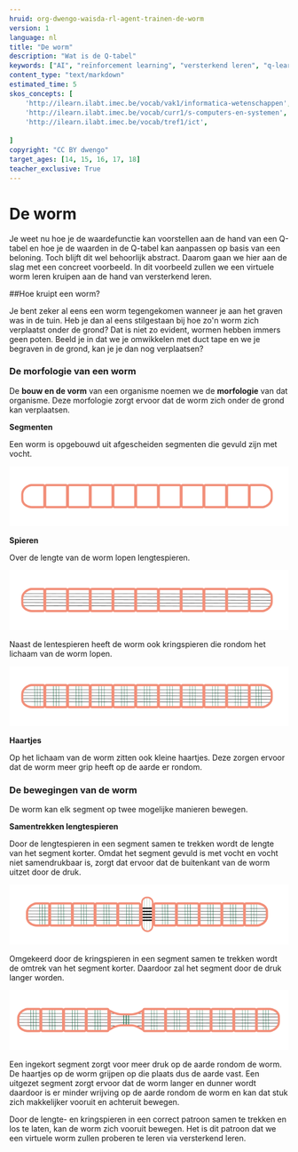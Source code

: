 ```yaml
---
hruid: org-dwengo-waisda-rl-agent-trainen-de-worm
version: 1
language: nl
title: "De worm"
description: "Wat is de Q-tabel"
keywords: ["AI", "reïnforcement learning", "versterkend leren", "q-learning", "q-tabel"]
content_type: "text/markdown"
estimated_time: 5
skos_concepts: [
    'http://ilearn.ilabt.imec.be/vocab/vak1/informatica-wetenschappen', 
    'http://ilearn.ilabt.imec.be/vocab/curr1/s-computers-en-systemen',
    'http://ilearn.ilabt.imec.be/vocab/tref1/ict',

]
copyright: "CC BY dwengo"
target_ages: [14, 15, 16, 17, 18]
teacher_exclusive: True
---
```


# De worm

Je weet nu hoe je de waardefunctie kan voorstellen aan de hand van een Q-tabel en hoe je de waarden in de Q-tabel kan aanpassen op basis van een beloning. Toch blijft dit wel behoorlijk abstract. Daarom gaan we hier aan de slag met een concreet voorbeeld. In dit voorbeeld zullen we een virtuele worm leren kruipen aan de hand van versterkend leren. 

##Hoe kruipt een worm?

Je bent zeker al eens een worm tegengekomen wanneer je aan het graven was in de tuin. Heb je dan al eens stilgestaan bij hoe zo'n worm zich verplaatst onder de grond? Dat is niet zo evident, wormen hebben immers geen poten. Beeld je in dat we je omwikkelen met duct tape en we je begraven in de grond, kan je je dan nog verplaatsen?

### De morfologie van een worm

De **bouw en de vorm** van een organisme noemen we de **morfologie** van dat organisme. Deze morfologie zorgt ervoor dat de worm zich onder de grond kan verplaatsen. 

**Segmenten**

Een worm is opgebouwd uit afgescheiden segmenten die gevuld zijn met vocht.

![Segmenten van de worm](img/worm_base.png)

**Spieren**

Over de lengte van de worm lopen lengtespieren.

![Lengtespieren van de worm](img/worm_long_muscles.png)

Naast de lentespieren heeft de worm ook kringspieren die rondom het lichaam van de worm lopen.

![Kringspieren van de worm](img/worm_long_and_short_muscles.png)


**Haartjes**

Op het lichaam van de worm zitten ook kleine haartjes. Deze zorgen ervoor dat de worm meer grip heeft op de aarde er rondom.

### De bewegingen van de worm

De worm kan elk segment op twee mogelijke manieren bewegen.

**Samentrekken lengtespieren**

Door de lengtespieren in een segment samen te trekken wordt de lengte van het segment korter. Omdat het segment gevuld is met vocht en vocht niet samendrukbaar is, zorgt dat ervoor dat de buitenkant van de worm uitzet door de druk.

![Inkorten van een segment.](img/worm_contracted.png)

Omgekeerd door de kringspieren in een segment samen te trekken wordt de omtrek van het segment korter. Daardoor zal het segment door de druk langer worden.

![Uitzetten van een segment](img/worm_expanded_segment.png)

Een ingekort segment zorgt voor meer druk op de aarde rondom de worm. De haartjes op de worm grijpen op die plaats dus de aarde vast. Een uitgezet segment zorgt ervoor dat de worm langer en dunner wordt daardoor is er minder wrijving op de aarde rondom de worm en kan dat stuk zich makkelijker vooruit en achteruit bewegen.

Door de lengte- en kringspieren in een correct patroon samen te trekken en los te laten, kan de worm zich vooruit bewegen. Het is dit patroon dat we een virtuele worm zullen proberen te leren via versterkend leren.